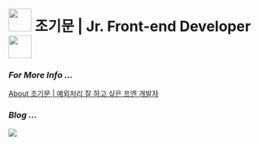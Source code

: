 # <span><img src="https://user-images.githubusercontent.com/35549653/89557319-91e4e500-d84d-11ea-9566-47a14f57b06c.gif" height="45"><span> 조기문 | Jr. Front-end Developer <span><img src="https://user-images.githubusercontent.com/35549653/89557319-91e4e500-d84d-11ea-9566-47a14f57b06c.gif" height="45"><span>

### *For More Info ...*
<a href='https://g1moon.notion.site/Jr-Front-end-Developer-73b68244ab97409baef9134fba4138bd'>About 조기문 | 예외처리 잘 하고 싶은 프엔 개발자</a>
### *Blog ...*
  <a href="https://g1moon.notion.site/Vanilla-Gimoon-Blog-3ffe8d48931a42969369f77da919fa05" target="_blank">
    <img src="https://img.shields.io/badge/Blog-000000?style=flat-square&logo=Notion&logoColor=white&color=grey"/>
  </a>


  
  
